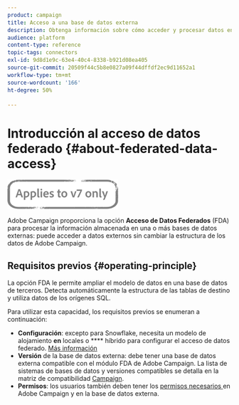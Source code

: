 ```yaml
---
product: campaign
title: Acceso a una base de datos externa
description: Obtenga información sobre cómo acceder y procesar datos en una base de datos externa
audience: platform
content-type: reference
topic-tags: connectors
exl-id: 9d8d1e9c-63e4-40c4-8338-b921d08ea405
source-git-commit: 20509f44c5b8e0827a09f44dffdf2ec9d11652a1
workflow-type: tm+mt
source-wordcount: '166'
ht-degree: 50%

---
```


# Introducción al acceso de datos federado {#about-federated-data-access}

![](../../assets/v7-only.svg)

Adobe Campaign proporciona la opción **Acceso de Datos Federados** (FDA) para procesar la información almacenada en una o más bases de datos externas: puede acceder a datos externos sin cambiar la estructura de los datos de Adobe Campaign.

## Requisitos previos {#operating-principle}

La opción FDA le permite ampliar el modelo de datos en una base de datos de terceros. Detecta automáticamente la estructura de las tablas de destino y utiliza datos de los orígenes SQL.

Para utilizar esta capacidad, los requisitos previos se enumeran a continuación:

* **Configuración**: excepto para Snowflake, necesita un modelo de alojamiento  **en** locales o  **** híbrido para configurar el acceso de datos federado. [Más información](../../installation/using/hosting-models.md)
* **Versión** de la base de datos externa: debe tener una base de datos externa compatible con el módulo FDA de Adobe Campaign. La lista de sistemas de bases de datos y versiones compatibles se detalla en la matriz de compatibilidad [Campaign](../../rn/using/compatibility-matrix.md#FederatedDataAccessFDA).
* **Permisos**: los usuarios también deben tener los  [permisos necesarios ](../../installation/using/remote-database-access-rights.md) en Adobe Campaign y en la base de datos externa.

